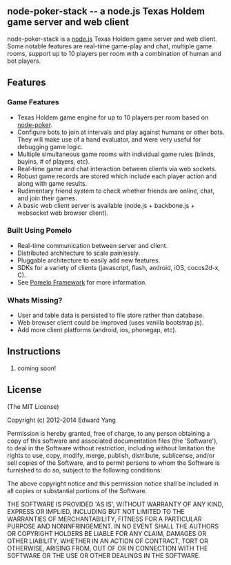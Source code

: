 ## node-poker-stack -- a node.js Texas Holdem game server and web client

node-poker-stack is a [node.js](http://nodejs.org) Texas Holdem game server and web client. Some notable features
are real-time game-play and chat, multiple game rooms, support up to 10 players per room with a combination
of human and bot players.

## Features

### Game Features

* Texas Holdem game engine for up to 10 players per room based on [node-poker](https://github.com/mjhbell/node-poker).
* Configure bots to join at intervals and play against humans or other bots. They will make use of a hand evaluator, and were very useful for debugging game logic.
* Multiple simultaneous game rooms with individual game rules (blinds, buyins, # of players, etc).
* Real-time game and chat interaction between clients via web sockets.
* Robust game records are stored which include each player action and along with game results.
* Rudimentary friend system to check whether friends are online, chat, and join their games.
* A basic web client server is available (node.js + backbone.js + websocket web browser client).

### Built Using Pomelo

* Real-time communication between server and client.
* Distributed architecture to scale painlessly.
* Pluggable architecture to easily add new features.
* SDKs for a variety of clients (javascript, flash, android, iOS, cocos2d-x, C).
* See [Pomelo Framework](http://github.com/NetEase/pomelo) for more information.

### Whats Missing?

* User and table data is persisted to file store rather than database.
* Web browser client could be improved (uses vanilla bootstrap.js).
* Add more client platforms (android, ios, phonegap, etc).

## Instructions

1. coming soon!


## License

(The MIT License)

Copyright (c) 2012-2014 Edward Yang

Permission is hereby granted, free of charge, to any person obtaining
a copy of this software and associated documentation files (the
'Software'), to deal in the Software without restriction, including
without limitation the rights to use, copy, modify, merge, publish,
distribute, sublicense, and/or sell copies of the Software, and to
permit persons to whom the Software is furnished to do so, subject to
the following conditions:

The above copyright notice and this permission notice shall be
included in all copies or substantial portions of the Software.

THE SOFTWARE IS PROVIDED 'AS IS', WITHOUT WARRANTY OF ANY KIND,
EXPRESS OR IMPLIED, INCLUDING BUT NOT LIMITED TO THE WARRANTIES OF
MERCHANTABILITY, FITNESS FOR A PARTICULAR PURPOSE AND NONINFRINGEMENT.
IN NO EVENT SHALL THE AUTHORS OR COPYRIGHT HOLDERS BE LIABLE FOR ANY
CLAIM, DAMAGES OR OTHER LIABILITY, WHETHER IN AN ACTION OF CONTRACT,
TORT OR OTHERWISE, ARISING FROM, OUT OF OR IN CONNECTION WITH THE
SOFTWARE OR THE USE OR OTHER DEALINGS IN THE SOFTWARE.
